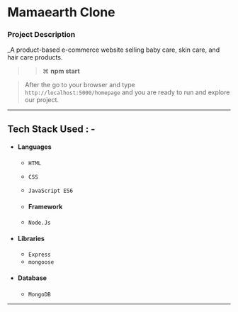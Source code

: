 # Mamaearth Clone

### Project Description

_A product-based e-commerce website selling baby care, skin care, and hair care products.
> > ⌘ **npm start**

> After the go to your browser and type `http://localhost:5000/homepage` and you are ready to run and explore our project.

---


## Tech Stack Used : -

- #### Languages
  - `HTML`
  - `CSS`
  - `JavaScript ES6`
   
  - #### Framework
  - `Node.Js`
- #### Libraries
  - `Express`
  - `mongoose`
- #### Database
  - `MongoDB`

---
